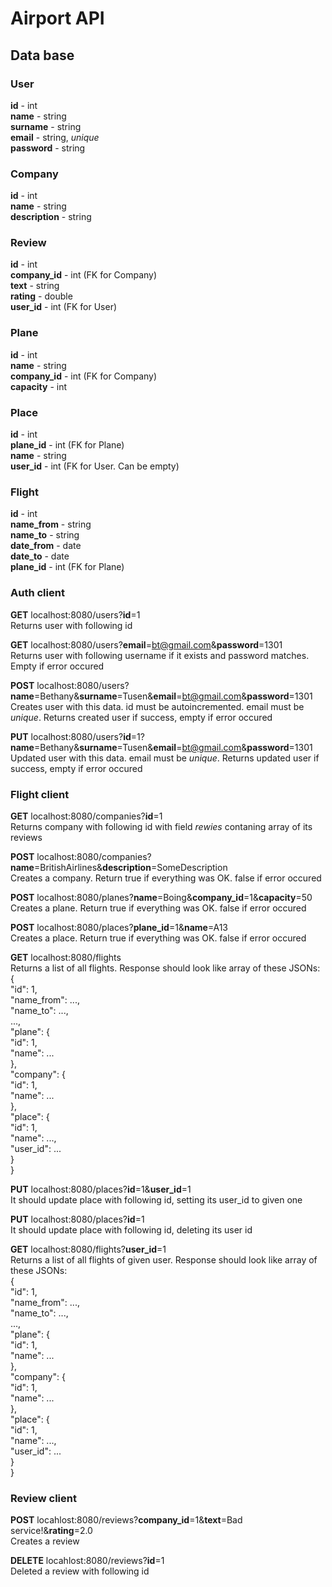 # Airport API

## Data base

### User
**id** - int  
**name** - string  
**surname** - string  
**email** - string, *unique*  
**password** - string

### Company
**id** - int  
**name** - string  
**description** - string

### Review
**id** - int  
**company_id** - int (FK for Company)  
**text** - string  
**rating** - double  
**user_id** - int (FK for User)

### Plane
**id** - int  
**name** - string  
**company_id** - int (FK for Company)  
**capacity** - int  

### Place
**id** - int  
**plane_id** - int (FK for Plane)  
**name** - string  
**user_id** - int (FK for User. Can be empty)  

### Flight
**id** - int  
**name_from** - string  
**name_to** - string  
**date_from** - date  
**date_to** - date  
**plane_id** - int (FK for Plane)  

### Auth client

**GET** localhost:8080/users?**id**=1  
Returns user with following id

**GET** localhost:8080/users?**email**=bt@gmail.com&**password**=1301  
Returns user with following username if it exists and password matches. Empty if error occured

**POST** localhost:8080/users?**name**=Bethany&**surname**=Tusen&**email**=bt@gmail.com&**password**=1301  
Creates user with this data. id must be autoincremented. email must be *unique*. Returns created user if success, empty if error occured

**PUT** localhost:8080/users?**id**=1?**name**=Bethany&**surname**=Tusen&**email**=bt@gmail.com&**password**=1301  
Updated user with this data. email must be *unique*. Returns updated user if success, empty if error occured

### Flight client

**GET** localhost:8080/companies?**id**=1  
Returns company with following id with field *rewies* contaning array of its reviews

**POST** localhost:8080/companies?**name**=BritishAirlines&**description**=SomeDescription  
Creates a company. Return true if everything was OK. false if error occured  

**POST** localhost:8080/planes?**name**=Boing&**company_id**=1&**capacity**=50  
Creates a plane. Return true if everything was OK. false if error occured  

**POST** localhost:8080/places?**plane_id**=1&**name**=A13  
Creates a place. Return true if everything was OK. false if error occured

**GET** localhost:8080/flights  
Returns a list of all flights. Response should look like array of these JSONs:  
{  
  "id": 1,  
   "name_from": ...,  
   "name_to": ...,  
   ...,  
   "plane": {  
     "id": 1,  
     "name": ...  
   },  
   "company": {  
     "id": 1,  
     "name": ...  
   },  
   "place": {  
     "id": 1,  
     "name": ...,  
     "user_id": ...  
   }  
 }  
 
**PUT** localhost:8080/places?**id**=1&**user_id**=1  
It should update place with following id, setting its user_id to given one  

**PUT** localhost:8080/places?**id**=1  
It should update place with following id, deleting its user id

**GET** localhost:8080/flights?**user_id**=1  
Returns a list of all flights of given user. Response should look like array of these JSONs:  
{  
  "id": 1,  
   "name_from": ...,  
   "name_to": ...,  
   ...,  
   "plane": {  
     "id": 1,  
     "name": ...  
   },  
   "company": {  
     "id": 1,  
     "name": ...  
   },  
   "place": {  
     "id": 1,  
     "name": ...,  
     "user_id": ...  
   }  
 }  

### Review client

**POST** locahlost:8080/reviews?**company_id**=1&**text**=Bad service!&**rating**=2.0  
Creates a review  

**DELETE**  locahlost:8080/reviews?**id**=1  
Deleted a review with following id
